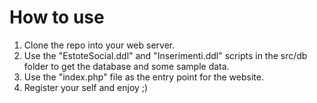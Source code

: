 # How to use
1. Clone the repo into your web server.
2. Use the "EstoteSocial.ddl" and "Inserimenti.ddl" scripts in the src/db folder to get the database and some sample data.
3. Use the "index.php" file as the entry point for the website.
4. Register your self and enjoy ;)